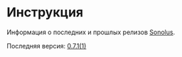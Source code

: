 # Инструкция

Информация о последних и прошлых релизов [Sonolus](https://sonolus.com).

Последняя версия: [0.7.1(1)](./versions/0.7.1_1.md)
